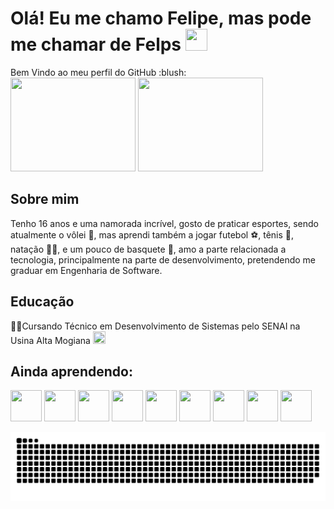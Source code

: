 <div>
<h1>Olá! Eu me chamo Felipe, mas pode me chamar de Felps <img src="https://cdn.jsdelivr.net/gh/devicons/devicon@latest/icons/devicon/devicon-original.svg" width = 35px, height = 35px /> </h1>
          
</div>
Bem Vindo ao meu perfil do GitHub :blush:
<div>
  <img loading="lazy" height="150em" width="200em" src="https://github-readme-stats.vercel.app/api/top-langs/?username=Felps-Santos&layout=compact&langs_count=7&theme=radical"/>
  <img loading="lazy" height="150em" width="200em" src="https://github-readme-stats.vercel.app/api?username=Felps-Santos&layout=compact&langs_count=7&hide=contribs,issues&theme=radical"/>
          
</div>

<h2>Sobre mim</h2>
Tenho 16 anos e uma namorada incrível, gosto de praticar esportes, sendo atualmente o vôlei 🏐,
mas aprendi também a jogar futebol ⚽, tênis 🎾, natação 🏊‍♂️, e um pouco de basquete 🏀, amo a parte relacionada a tecnologia, principalmente na parte de desenvolvimento, pretendendo me graduar em Engenharia de Software.

<h2>Educação</h2>
<div>
👨‍💻Cursando Técnico em Desenvolvimento de Sistemas pelo SENAI na Usina Alta Mogiana 
  <img src = "https://encrypted-tbn0.gstatic.com/images?q=tbn:ANd9GcQyYM_Llke9B05CW72EX8KJQ22yAT7Psp6pqDgob-Zmig&s", width = 20px, height = 20px>
</div>

<h2>Ainda aprendendo:</h2>
<div>
  
  <img src="https://cdn.jsdelivr.net/gh/devicons/devicon@latest/icons/html5/html5-original.svg" width = 50px, height = 50px />
  <img src="https://cdn.jsdelivr.net/gh/devicons/devicon@latest/icons/css3/css3-original.svg" width = 50px, height = 50px />
  <img src="https://cdn.jsdelivr.net/gh/devicons/devicon@latest/icons/javascript/javascript-original.svg" width = 50px, height = 50px />
  <img src="https://cdn.jsdelivr.net/gh/devicons/devicon@latest/icons/react/react-original.svg" width = 50px, height = 50px />
  <img src="https://cdn.jsdelivr.net/gh/devicons/devicon@latest/icons/mysql/mysql-original-wordmark.svg" width = 50px, height = 50px />
  <img src="https://cdn.jsdelivr.net/gh/devicons/devicon@latest/icons/vscode/vscode-original.svg" width = 50px, height = 50px />
  <img src="https://cdn.jsdelivr.net/gh/devicons/devicon@latest/icons/arduino/arduino-original.svg" width = 50px, height = 50px />
  <img src="https://cdn.jsdelivr.net/gh/devicons/devicon@latest/icons/linux/linux-original.svg" width = 50px, height = 50px />
  <img src="https://cdn.jsdelivr.net/gh/devicons/devicon@latest/icons/linkedin/linkedin-original.svg" width = 50px, height = 50px />
                  
</div>

 ![Snake animation](https://raw.githubusercontent.com/Platane/snk/output/github-contribution-grid-snake.svg)
